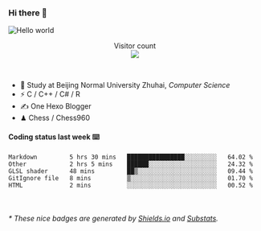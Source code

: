 ### Hi there 👋


<img src="https://raw.githubusercontent.com/sagar-viradiya/sagar-viradiya/master/resources/banner.png" alt="Hello world">
<p align="center"> 
  Visitor count<br/>
  <img src="https://profile-counter.glitch.me/youszoe/count.svg" />
</p>

<br/>


- 🍻  Study at Beijing Normal University Zhuhai, _Computer Science_
- ⚡  C / C++ / C# / R
- ✍️  One Hexo Blogger
- ♟  Chess / Chess960 


#### Coding status last week ⌨️

<!--START_SECTION:waka-->
```text
Markdown         5 hrs 30 mins   ████████████████░░░░░░░░░   64.02 % 
Other            2 hrs 5 mins    ██████░░░░░░░░░░░░░░░░░░░   24.32 % 
GLSL shader      48 mins         ██▒░░░░░░░░░░░░░░░░░░░░░░   09.44 % 
GitIgnore file   8 mins          ▒░░░░░░░░░░░░░░░░░░░░░░░░   01.70 % 
HTML             2 mins          ░░░░░░░░░░░░░░░░░░░░░░░░░   00.52 % 
```
<!--END_SECTION:waka-->

<br/>

<center><img src="http://ghchart.rshah.org/409ba5/yousazoe" alt="" /></center>


<h6>* These nice badges are generated by <a href="https://shields.io/">Shields.io</a> and <a href="https://github.com/spencerwooo/Substats">Substats</a>.</h6>
